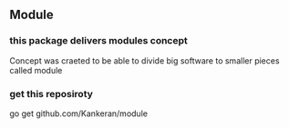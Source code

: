 ## Module
### this package delivers modules concept
Concept was craeted to be able to divide big software to smaller pieces called module

### get this reposiroty
go get github.com/Kankeran/module